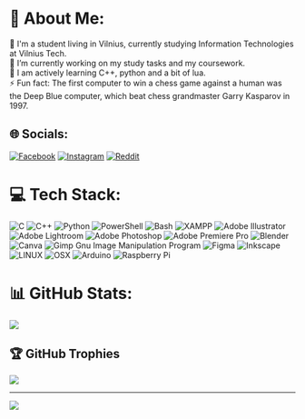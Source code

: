 # 💫 About Me:
📖 I'm a student living in Vilnius, currently studying Information Technologies at Vilnius Tech.<br>
🔭 I’m currently working on my study tasks and my coursework.<br>🌱 I am actively learning C++, python and a bit of lua.<br>⚡ Fun fact: The first computer to win a chess game against a human was the Deep Blue computer, which beat chess grandmaster Garry Kasparov in 1997.


## 🌐 Socials:
[![Facebook](https://img.shields.io/badge/Facebook-%231877F2.svg?logo=Facebook&logoColor=white)](https://facebook.com/vsh8k) [![Instagram](https://img.shields.io/badge/Instagram-%23E4405F.svg?logo=Instagram&logoColor=white)](https://instagram.com/vsh8k) [![Reddit](https://img.shields.io/badge/Reddit-%23FF4500.svg?logo=Reddit&logoColor=white)](https://reddit.com/user/vsh8k) 

# 💻 Tech Stack:
![C](https://img.shields.io/badge/c-%2300599C.svg?style=flat&logo=c&logoColor=white) ![C++](https://img.shields.io/badge/c++-%2300599C.svg?style=flat&logo=c%2B%2B&logoColor=white) ![Python](https://img.shields.io/badge/python-3670A0?style=flat&logo=python&logoColor=ffdd54) ![PowerShell](https://img.shields.io/badge/PowerShell-%235391FE.svg?style=flat&logo=powershell&logoColor=white) ![Bash](https://img.shields.io/badge/-Bash-black?logo=gnubash&logocolor=white) ![XAMPP](https://img.shields.io/static/v1?style=flat&message=XAMPP&color=FB7A24&logo=XAMPP&logoColor=FFFFFF&label=) ![Adobe Illustrator](https://img.shields.io/badge/adobeillustrator-%23FF9A00.svg?style=flat&logo=adobeillustrator&logoColor=white) ![Adobe Lightroom](https://img.shields.io/badge/Adobe%20Lightroom-31A8FF.svg?style=flat&logo=Adobe%20Lightroom&logoColor=white) ![Adobe Photoshop](https://img.shields.io/badge/adobephotoshop-%2331A8FF.svg?style=flat&logo=adobephotoshop&logoColor=white) ![Adobe Premiere Pro](https://img.shields.io/badge/Adobe%20Premiere%20Pro-9999FF.svg?style=flat&logo=Adobe%20Premiere%20Pro&logoColor=white) ![Blender](https://img.shields.io/badge/blender-%23F5792A.svg?style=flat&logo=blender&logoColor=white) ![Canva](https://img.shields.io/badge/Canva-%2300C4CC.svg?style=flat&logo=Canva&logoColor=white) ![Gimp Gnu Image Manipulation Program](https://img.shields.io/badge/Gimp-657D8B?style=flat&logo=gimp&logoColor=FFFFFF) 	![Figma](https://img.shields.io/badge/figma-%23F24E1E.svg?style=flat&logo=figma&logoColor=white) ![Inkscape](https://img.shields.io/badge/Inkscape-e0e0e0?style=flat&logo=inkscape&logoColor=080A13) ![LINUX](https://img.shields.io/badge/Linux-FCC624?style=flat&logo=linux&logoColor=black) ![OSX](https://shields.io/badge/-MacOS-333333?style=flat&logo=apple&logoColor=white) ![Arduino](https://img.shields.io/badge/-Arduino-00979D?style=flat&logo=Arduino&logoColor=white) ![Raspberry Pi](https://img.shields.io/badge/-RaspberryPi-C51A4A?style=flat&logo=Raspberry-Pi)
# 📊 GitHub Stats:

![](https://github-readme-streak-stats.herokuapp.com/?user=vsh8k&theme=dark&hide_border=false)<br/>


## 🏆 GitHub Trophies
![](https://github-profile-trophy.vercel.app/?username=vsh8k&theme=dracula&no-frame=false&no-bg=true&margin-w=4)

---
[![](https://visitcount.itsvg.in/api?id=vsh8k&icon=0&color=0)](https://visitcount.itsvg.in)
